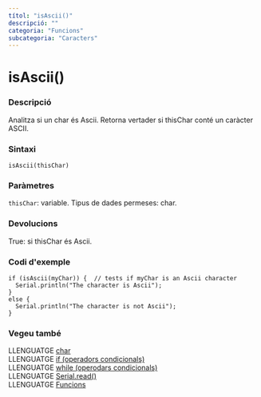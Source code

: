 ```yaml
---
títol: "isAscii()"
descripció: ""
categoria: "Funcions"
subcategoria: "Caracters"
---
```


# isAscii()

### Descripció

Analitza si un char és Ascii. Retorna vertader si thisChar conté un caràcter ASCII.

### Sintaxi

`isAscii(thisChar)`

### Paràmetres

`thisChar`: variable. Tipus de dades permeses: char.

### Devolucions

True: si thisChar és Ascii.

### Codi d'exemple

```
if (isAscii(myChar)) {  // tests if myChar is an Ascii character
  Serial.println("The character is Ascii");
}
else {
  Serial.println("The character is not Ascii");
}
```

### Vegeu també

LLENGUATGE [char](../../Variables/Tipus-dades/char.md)  
LLENGUATGE [if (operadors condicionals)](../../Estructura/Control/if.md)  
LLENGUATGE [while (operodars condicionals)](../../Estructura/Control/while.md)  
LLENGUATGE [Serial.read()](../Comunicacio/Serial/read().md)  
LLENGUATGE [Funcions](../../Funcions.md)    
